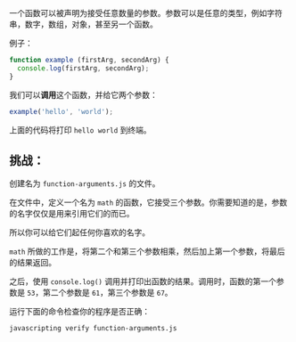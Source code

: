 一个函数可以被声明为接受任意数量的参数。参数可以是任意的类型，例如字符串，数字，数组，对象，甚至另一个函数。

例子：

```js
function example (firstArg, secondArg) {
  console.log(firstArg, secondArg);
}
```

我们可以**调用**这个函数，并给它两个参数：

```js
example('hello', 'world');
```

上面的代码将打印 `hello world` 到终端。

## 挑战：

创建名为 `function-arguments.js` 的文件。

在文件中，定义一个名为 `math` 的函数，它接受三个参数。你需要知道的是，参数的名字仅仅是用来引用它们的而已。

所以你可以给它们起任何你喜欢的名字。

`math` 所做的工作是，将第二个和第三个参数相乘，然后加上第一个参数，将最后的结果返回。

之后，使用 `console.log()` 调用并打印出函数的结果。调用时，函数的第一个参数是 `53`，第二个参数是 `61`，第三个参数是 `67`。

运行下面的命令检查你的程序是否正确：

```bash
javascripting verify function-arguments.js
```
